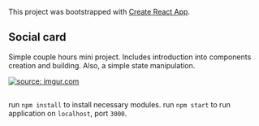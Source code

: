 This project was bootstrapped with [Create React App](https://github.com/facebook/create-react-app).

## Social card
Simple couple hours mini project. Includes introduction into components creation and building. Also, a simple state manipulation.

<a href="https://imgur.com/tKQVqiw"><img src="https://i.imgur.com/tKQVqiw.gif" title="source: imgur.com" /></a>

##
run `npm install` to install necessary modules. run `npm start` to run application on `localhost`, port `3000`.
